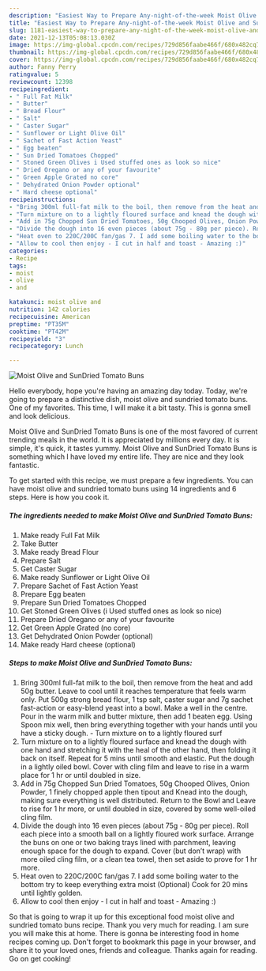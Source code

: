 ```yaml
---
description: "Easiest Way to Prepare Any-night-of-the-week Moist Olive and SunDried Tomato Buns"
title: "Easiest Way to Prepare Any-night-of-the-week Moist Olive and SunDried Tomato Buns"
slug: 1181-easiest-way-to-prepare-any-night-of-the-week-moist-olive-and-sundried-tomato-buns
date: 2021-12-13T05:08:13.030Z
image: https://img-global.cpcdn.com/recipes/729d856faabe466f/680x482cq70/moist-olive-and-sundried-tomato-buns-recipe-main-photo.jpg
thumbnail: https://img-global.cpcdn.com/recipes/729d856faabe466f/680x482cq70/moist-olive-and-sundried-tomato-buns-recipe-main-photo.jpg
cover: https://img-global.cpcdn.com/recipes/729d856faabe466f/680x482cq70/moist-olive-and-sundried-tomato-buns-recipe-main-photo.jpg
author: Fanny Perry
ratingvalue: 5
reviewcount: 12398
recipeingredient:
- " Full Fat Milk"
- " Butter"
- " Bread Flour"
- " Salt"
- " Caster Sugar"
- " Sunflower or Light Olive Oil"
- " Sachet of Fast Action Yeast"
- " Egg beaten"
- " Sun Dried Tomatoes Chopped"
- " Stoned Green Olives i Used stuffed ones as look so nice"
- " Dried Oregano or any of your favourite"
- " Green Apple Grated no core"
- " Dehydrated Onion Powder optional"
- " Hard cheese optional"
recipeinstructions:
- "Bring 300ml full-fat milk to the boil, then remove from the heat and add 50g butter. Leave to cool until it reaches temperature that feels warm only. Put 500g strong bread flour, 1 tsp salt, caster sugar and 7g sachet fast-action or easy-blend yeast into a bowl. Make a well in the centre. Pour in the warm milk and butter mixture, then add 1 beaten egg. Using Spoon mix well, then bring everything together with your hands until you have a sticky dough. Turn mixture on to a lightly floured surf"
- "Turn mixture on to a lightly floured surface and knead the dough with one hand and stretching it with the heal of the other hand, then folding it back on itself. Repeat for 5 mins until smooth and elastic. Put the dough in a lightly oiled bowl. Cover with cling film and leave to rise in a warm place for 1 hr or until doubled in size."
- "Add in 75g Chopped Sun Dried Tomatoes, 50g Chooped Olives, Onion Powder, 1 finely chopped apple then tipout and Knead into the dough, making sure everything is well distributed. Return to the Bowl and Leave to rise for 1 hr more, or until doubled in size, covered by some well-oiled cling film."
- "Divide the dough into 16 even pieces (about 75g - 80g per piece). Roll each piece into a smooth ball on a lightly floured work surface. Arrange the buns on one or two baking trays lined with parchment, leaving enough space for the dough to expand. Cover (but don’t wrap) with more oiled cling film, or a clean tea towel, then set aside to prove for 1 hr more."
- "Heat oven to 220C/200C fan/gas 7. I add some boiling water to the bottom try to keep everything extra moist (Optional) Cook for 20 mins until lightly golden."
- "Allow to cool then enjoy - I cut in half and toast - Amazing :)"
categories:
- Recipe
tags:
- moist
- olive
- and

katakunci: moist olive and 
nutrition: 142 calories
recipecuisine: American
preptime: "PT35M"
cooktime: "PT42M"
recipeyield: "3"
recipecategory: Lunch

---
```



![Moist Olive and SunDried Tomato Buns](https://img-global.cpcdn.com/recipes/729d856faabe466f/680x482cq70/moist-olive-and-sundried-tomato-buns-recipe-main-photo.jpg)

Hello everybody, hope you're having an amazing day today. Today, we're going to prepare a distinctive dish, moist olive and sundried tomato buns. One of my favorites. This time, I will make it a bit tasty. This is gonna smell and look delicious.

Moist Olive and SunDried Tomato Buns is one of the most favored of current trending meals in the world. It is appreciated by millions every day. It is simple, it's quick, it tastes yummy. Moist Olive and SunDried Tomato Buns is something which I have loved my entire life. They are nice and they look fantastic.




To get started with this recipe, we must prepare a few ingredients. You can have moist olive and sundried tomato buns using 14 ingredients and 6 steps. Here is how you cook it.

<!--inarticleads1-->

##### The ingredients needed to make Moist Olive and SunDried Tomato Buns:

1. Make ready  Full Fat Milk
1. Take  Butter
1. Make ready  Bread Flour
1. Prepare  Salt
1. Get  Caster Sugar
1. Make ready  Sunflower or Light Olive Oil
1. Prepare  Sachet of Fast Action Yeast
1. Prepare  Egg beaten
1. Prepare  Sun Dried Tomatoes Chopped
1. Get  Stoned Green Olives (i Used stuffed ones as look so nice)
1. Prepare  Dried Oregano or any of your favourite
1. Get  Green Apple Grated (no core)
1. Get  Dehydrated Onion Powder (optional)
1. Make ready  Hard cheese (optional)




<!--inarticleads2-->

##### Steps to make Moist Olive and SunDried Tomato Buns:

1. Bring 300ml full-fat milk to the boil, then remove from the heat and add 50g butter. Leave to cool until it reaches temperature that feels warm only. Put 500g strong bread flour, 1 tsp salt, caster sugar and 7g sachet fast-action or easy-blend yeast into a bowl. Make a well in the centre. Pour in the warm milk and butter mixture, then add 1 beaten egg. Using Spoon mix well, then bring everything together with your hands until you have a sticky dough. - Turn mixture on to a lightly floured surf
1. Turn mixture on to a lightly floured surface and knead the dough with one hand and stretching it with the heal of the other hand, then folding it back on itself. Repeat for 5 mins until smooth and elastic. Put the dough in a lightly oiled bowl. Cover with cling film and leave to rise in a warm place for 1 hr or until doubled in size.
1. Add in 75g Chopped Sun Dried Tomatoes, 50g Chooped Olives, Onion Powder, 1 finely chopped apple then tipout and Knead into the dough, making sure everything is well distributed. Return to the Bowl and Leave to rise for 1 hr more, or until doubled in size, covered by some well-oiled cling film.
1. Divide the dough into 16 even pieces (about 75g - 80g per piece). Roll each piece into a smooth ball on a lightly floured work surface. Arrange the buns on one or two baking trays lined with parchment, leaving enough space for the dough to expand. Cover (but don’t wrap) with more oiled cling film, or a clean tea towel, then set aside to prove for 1 hr more.
1. Heat oven to 220C/200C fan/gas 7. I add some boiling water to the bottom try to keep everything extra moist (Optional) Cook for 20 mins until lightly golden.
1. Allow to cool then enjoy - I cut in half and toast - Amazing :)




So that is going to wrap it up for this exceptional food moist olive and sundried tomato buns recipe. Thank you very much for reading. I am sure you will make this at home. There is gonna be interesting food in home recipes coming up. Don't forget to bookmark this page in your browser, and share it to your loved ones, friends and colleague. Thanks again for reading. Go on get cooking!
